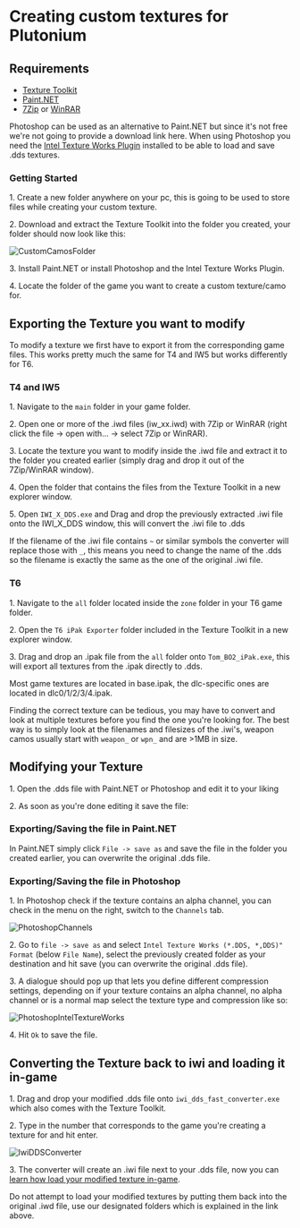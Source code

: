 # Creating custom textures for Plutonium

## Requirements

- [Texture Toolkit](https://drive.google.com/file/d/1NEEvbvLOatItpMIyWyQ9ytkk1bvgKQMD/view?usp=sharing)
- [Paint.NET](https://www.getpaint.net/download.html)
- [7Zip](https://7-zip.org/) or [WinRAR](https://www.rarlab.com/download.htm)

<Alert variant="tip">

Photoshop can be used as an alternative to Paint.NET but since it's not free we're not going to provide a download link here. When using Photoshop you need the [Intel Texture Works Plugin](https://software.intel.com/content/www/us/en/develop/articles/intel-texture-works-plugin.html) installed to be able to load and save .dds textures.

</Alert>

### Getting Started

1\. Create a new folder anywhere on your pc, this is going to be used to store files while creating your custom texture.

2\. Download and extract the Texture Toolkit into the folder you created, your folder should now look like this:

![CustomCamosFolder](/images/docs/modding/creating-textures/wPdsCNN.png)

3\. Install Paint.NET or install Photoshop and the Intel Texture Works Plugin.

4\. Locate the folder of the game you want to create a custom texture/camo for.

## Exporting the Texture you want to modify

To modify a texture we first have to export it from the corresponding game files. This works pretty much the same for T4 and IW5 but works differently for T6.

### T4 and IW5

1\. Navigate to the `main` folder in your game folder.

2\. Open one or more of the .iwd files (iw_xx.iwd) with 7Zip or WinRAR (right click the file -> open with... -> select 7Zip or WinRAR).

3\. Locate the texture you want to modify inside the .iwd file and extract it to the folder you created earlier (simply drag and drop it out of the 7Zip/WinRAR window).

4\. Open the folder that contains the files from the Texture Toolkit in a new explorer window.

5\. Open `IWI_X_DDS.exe` and Drag and drop the previously extracted .iwi file onto the IWI_X_DDS window, this will convert the .iwi file to .dds

<Alert variant="warning">

If the filename of the .iwi file contains `~` or similar symbols the converter will replace those with `_`, this means you need to change the name of the .dds so the filename is exactly the same as the one of the original .iwi file.

</Alert>

### T6

1\. Navigate to the `all` folder located inside the `zone` folder in your T6 game folder.

2\. Open the `T6 iPak Exporter` folder included in the Texture Toolkit in a new explorer window.

3\. Drag and drop an .ipak file from the `all` folder onto `Tom_BO2_iPak.exe`, this will export all textures from the .ipak directly to .dds.

<Alert variant="tip">

Most game textures are located in base.ipak, the dlc-specific ones are located in dlc0/1/2/3/4.ipak.

</Alert>

<Alert variant="tip">

Finding the correct texture can be tedious, you may have to convert and look at multiple textures before you find the one you're looking for. The best way is to simply look at the filenames and filesizes of the .iwi's, weapon camos usually start with `weapon_` or `wpn_` and are >1MB in size.

</Alert>

## Modifying your Texture

1\. Open the .dds file with Paint.NET or Photoshop and edit it to your liking

2\. As soon as you're done editing it save the file:

### Exporting/Saving the file in Paint.NET

In Paint.NET simply click `File -> save as` and save the file in the folder you created earlier, you can overwrite the original .dds file.

### Exporting/Saving the file in Photoshop

1\. In Photoshop check if the texture contains an alpha channel, you can check in the menu on the right, switch to the `Channels` tab.

![PhotoshopChannels](/images/docs/modding/creating-textures/XLu1OXu.png)

2\. Go to `file -> save as` and select `Intel Texture Works (*.DDS, *,DDS)" Format` (below `File Name`), select the previously created folder as your destination and hit save (you can overwrite the original .dds file).

3\. A dialogue should pop up that lets you define different compression settings, depending on if your texture contains an alpha channel, no alpha channel or is a normal map select the texture type and compression like so:

![PhotoshopIntelTextureWorks](/images/docs/modding/creating-textures/pl2Yl5A.png)

4\. Hit `Ok` to save the file.

## Converting the Texture back to iwi and loading it in-game

1\. Drag and drop your modified .dds file onto `iwi_dds_fast_converter.exe` which also comes with the Texture Toolkit.

2\. Type in the number that corresponds to the game you're creating a texture for and hit enter.

![IwiDDSConverter](/images/docs/modding/creating-textures/lbpMNSK.png)

3\. The converter will create an .iwi file next to your .dds file, now you can [learn how load your modified texture in-game](/docs/modding/loading-textures).

<Alert variant="warning">

Do not attempt to load your modified textures by putting them back into the original .iwd file, use our designated folders which is explained in the link above.

</Alert>
